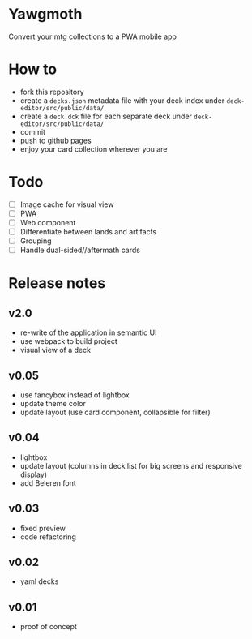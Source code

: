 # Yawgmoth
Convert your mtg collections to a PWA mobile app

# How to
- fork this repository
- create a `decks.json` metadata file with your deck index under `deck-editor/src/public/data/`
- create a `deck.dck` file for each separate deck under `deck-editor/src/public/data/`
- commit
- push to github pages
- enjoy your card collection wherever you are

# Todo
- [ ] Image cache for visual view
- [ ] PWA 
- [ ] Web component
- [ ] Differentiate between lands and artifacts
- [ ] Grouping
- [ ] Handle dual-sided//aftermath cards

# Release notes

## v2.0
- re-write of the application in semantic UI
- use webpack to build project
- visual view of a deck

## v0.05
- use fancybox instead of lightbox
- update theme color
- update layout (use card component, collapsible for filter)

## v0.04
- lightbox
- update layout (columns in deck list for big screens and responsive display)
- add Beleren font

## v0.03
- fixed preview
- code refactoring

## v0.02
- yaml decks

## v0.01
- proof of concept
